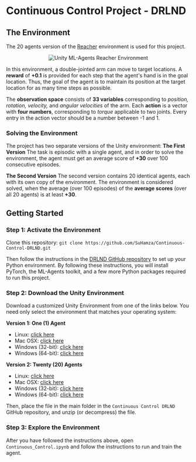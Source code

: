 # Continuous Control Project - DRLND
## The Environment
The 20 agents version of the [Reacher](https://github.com/Unity-Technologies/ml-agents/blob/master/docs/Learning-Environment-Examples.md#reacher) environment is used for this project.
<p align="center">
<img src="https://video.udacity-data.com/topher/2018/June/5b1ea778_reacher/reacher.gif" alt="Unity ML-Agents Reacher Environment">
</p>

In this environment, a double-jointed arm can move to target locations. A **reward** of **+0.1** is provided for each step that the agent's hand is in the goal location. Thus, the goal of the agent is to maintain its position at the target location for as many time steps as possible.

The **observation space** consists of **33 variables** corresponding to *position, rotation, velocity,* and *angular velocities* of the arm. 
Each **action** is a vector with **four numbers**, corresponding to *torque* applicable to two joints. Every entry in the action vector should be a number between -1 and 1.

### Solving the Environment
The project has two separate versions of the Unity environment:
**The First Version**
The task is episodic with a single agent, and in order to solve the environment, the agent must get an average score of **+30** over 100 consecutive episodes.

**The Second Version**
The second version contains 20 identical agents, each with its own copy of the environment.
The environment is considered solved, when the average (over 100 episodes) of the **average scores**  (over all 20 agents) is at least **+30**.

## Getting Started
### Step 1: Activate the Environment

Clone this repository:
`git clone https://github.com/SuHamza/Continuous-Control-DRLND.git`

Then follow the instructions in the [DRLND GitHub repository](https://github.com/udacity/deep-reinforcement-learning#dependencies) to set up your Python environment. By following these instructions, you will install PyTorch, the ML-Agents toolkit, and a few more Python packages required to run this project.

### Step 2: Download the Unity Environment
Download a customized Unity Environment from one of the links below. You need only select the environment that matches your operating system:

**Version 1: One (1) Agent**
- Linux: [click here](https://s3-us-west-1.amazonaws.com/udacity-drlnd/P2/Reacher/one_agent/Reacher_Linux.zip)
- Mac OSX: [click here](https://s3-us-west-1.amazonaws.com/udacity-drlnd/P2/Reacher/one_agent/Reacher.app.zip)
- Windows (32-bit): [click here](https://s3-us-west-1.amazonaws.com/udacity-drlnd/P2/Reacher/one_agent/Reacher_Windows_x86.zip)
- Windows (64-bit): [click here](https://s3-us-west-1.amazonaws.com/udacity-drlnd/P2/Reacher/one_agent/Reacher_Windows_x86_64.zip)

**Version 2: Twenty (20) Agents**
- Linux: [click here](https://s3-us-west-1.amazonaws.com/udacity-drlnd/P2/Reacher/Reacher_Linux.zip)
- Mac OSX: [click here](https://s3-us-west-1.amazonaws.com/udacity-drlnd/P2/Reacher/Reacher.app.zip)
- Windows (32-bit): [click here](https://s3-us-west-1.amazonaws.com/udacity-drlnd/P2/Reacher/Reacher_Windows_x86.zip)
- Windows (64-bit): [click here](https://s3-us-west-1.amazonaws.com/udacity-drlnd/P2/Reacher/Reacher_Windows_x86_64.zip)

Then, place the file in the main folder in the `Continuous Control DRLND` GitHub repository, and unzip (or decompress) the file.

### Step 3: Explore the Environment
After you have followed the instructions above, open `Continuous_Control.ipynb` and follow the instructions to run and train the agent.
